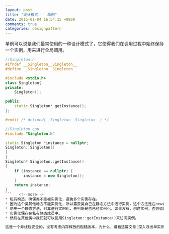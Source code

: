```yaml
---
layout: post
title: "设计模式 -- 单例"
date: 2015-01-04 16:54:35 +0800
comments: true
categories: designpattern
---
```

单例可以说是我们最常使用的一种设计模式了，它使得我们在调用过程中始终保持一个实例，用来进行全局调用。
```cpp
//Singleton.h
#ifndef __Singleton__Singleton__
#define __Singleton__Singleton__

#include <stdio.h>
class Singleton{
private:
    Singleton();

public:
    static Singleton* getInstance(); 
};

#endif /* defined(__Singleton__Singleton__) */

//Singleton.cpp
#include "Singleton.h"

static Singleton *instance = nullptr;
Singleton::Singleton()
{
}
Singleton* Singleton::getInstance()
{
    if (instance == nullptr) {
        instance = new Singleton();
    }
    return instance;
}
```   <!--more-->
* 私有构造，确保类不能被实例化，避免多个实例存在。
* 因为这个类其他地方不能实例化，所以需要类自己在静态方法中进行实例，这个方法是在new自己，因为其可以访问私有的构造函数，所以他是可以保证实例被创建出来的。
* 使用一个静态方法，对其进行实例化，先判断是否已经实例化，如果没有，创建实例，否则返回实例。
* 实例化保存在私有静态成员中。
* 然后在其他类中我们就可以使用Singleton::getInstance()来访问实例。   

这是一个非线程安全的，没有考虑内存释放的粗糙版本，为什么，请看这篇文章[深入浅出单实例Singleton设计模式](http://blog.csdn.net/haoel/article/details/4028232)
